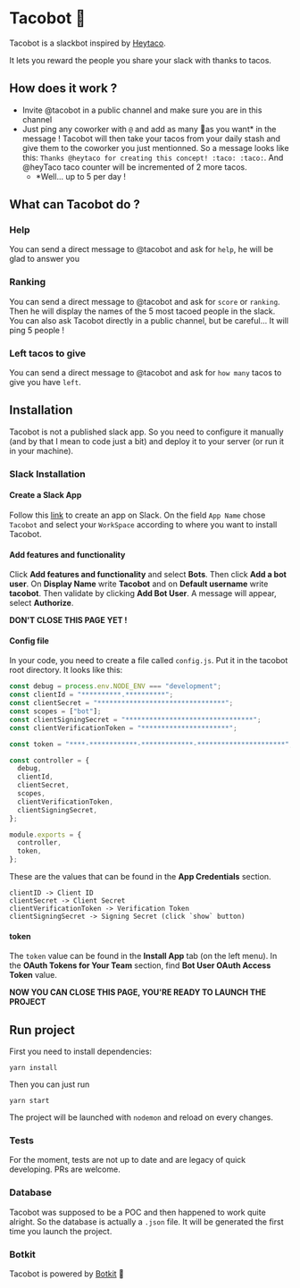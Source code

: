 # Tacobot 🌮

Tacobot is a slackbot inspired by [Heytaco](https://www.heytaco.chat/).

It lets you reward the people you share your slack with thanks to tacos.

## How does it work ?

- Invite @tacobot in a public channel and make sure you are in this channel
- Just ping any coworker with `@` and add as many 🌮as you want\* in the message ! Tacobot will then take your tacos from your daily stash and give them to the coworker you just mentionned. So a message looks like this: `Thanks @heytaco for creating this concept! :taco: :taco:`. And @heyTaco taco counter will be incremented of 2 more tacos.
  - \*Well... up to 5 per day !

## What can Tacobot do ?

### Help

You can send a direct message to @tacobot and ask for `help`, he will be glad to answer you

### Ranking

You can send a direct message to @tacobot and ask for `score` or `ranking`. Then he will display the names of the 5 most tacoed people in the slack. You can also ask Tacobot directly in a public channel, but be careful... It will ping 5 people !

### Left tacos to give

You can send a direct message to @tacobot and ask for `how many` tacos to give you have `left`.

## Installation

Tacobot is not a published slack app. So you need to configure it manually (and by that I mean to code just a bit) and deploy it to your server (or run it in your machine).

### Slack Installation

#### Create a Slack App

Follow this [link](https://api.slack.com/apps?new_classic_app=1) to create an app on Slack. On the field `App Name` chose `Tacobot` and select your `WorkSpace` according to where you want to install Tacobot.

#### Add features and functionality

Click **Add features and functionality** and select **Bots**. Then click **Add a bot user**. On **Display Name** write **Tacobot** and on **Default username** write **tacobot**. Then validate by clicking **Add Bot User**. A message will appear, select **Authorize**.

**DON'T CLOSE THIS PAGE YET !**

#### Config file

In your code, you need to create a file called `config.js`. Put it in the tacobot root directory.
It looks like this:

```javascript
const debug = process.env.NODE_ENV === "development";
const clientId = "**********.**********";
const clientSecret = "********************************";
const scopes = ["bot"];
const clientSigningSecret = "********************************";
const clientVerificationToken = "**********************";

const token = "****-************-*************-**********************";

const controller = {
  debug,
  clientId,
  clientSecret,
  scopes,
  clientVerificationToken,
  clientSigningSecret,
};

module.exports = {
  controller,
  token,
};
```

These are the values that can be found in the **App Credentials** section.

```
clientID -> Client ID
clientSecret -> Client Secret
clientVerificationToken -> Verification Token
clientSigningSecret -> Signing Secret (click `show` button)
```

#### token

The `token` value can be found in the **Install App** tab (on the left menu). In the **OAuth Tokens for Your Team** section, find **Bot User OAuth Access Token** value.

**NOW YOU CAN CLOSE THIS PAGE, YOU'RE READY TO LAUNCH THE PROJECT**

## Run project

First you need to install dependencies:

```shell
yarn install
```

Then you can just run

```shell
yarn start
```

The project will be launched with `nodemon` and reload on every changes.

### Tests

For the moment, tests are not up to date and are legacy of quick developing.
PRs are welcome.

### Database

Tacobot was supposed to be a POC and then happened to work quite alright. So the database is actually a `.json` file. It will be generated the first time you launch the project.

### Botkit

Tacobot is powered by [Botkit](https://botkit.ai/) 🚀
